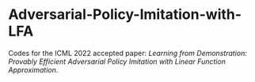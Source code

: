 # Adversarial-Policy-Imitation-with-LFA
Codes for the ICML 2022 accepted paper: *Learning from Demonstration: Provably Efficient Adversarial Policy Imitation with Linear Function Approximation*.
